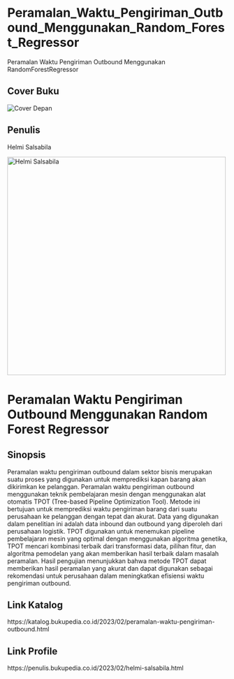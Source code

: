 # Peramalan_Waktu_Pengiriman_Outbound_Menggunakan_Random_Forest_Regressor
Peramalan Waktu Pengiriman Outbound Menggunakan RandomForestRegressor

<h2>Cover Buku</h2>
<img src="https://user-images.githubusercontent.com/61817589/220260475-247a802a-06fb-4460-b0d4-f7b3c3c94a8b.png" alt="Cover Depan"></img>

<h2>Penulis</h2>
<p>Helmi Salsabila</p>
<img src="https://user-images.githubusercontent.com/61817589/220260661-1ab50ad8-6f75-4320-ada3-4235f5a59fa7.jpg" alt="Helmi Salsabila" width="500px"></img>

<h1>Peramalan Waktu Pengiriman Outbound Menggunakan Random Forest Regressor</h1>

<h2>Sinopsis</h2>
<p>Peramalan waktu pengiriman outbound dalam sektor bisnis merupakan suatu proses yang digunakan untuk memprediksi kapan barang akan dikirimkan ke pelanggan. Peramalan waktu pengiriman outbound menggunakan teknik pembelajaran mesin dengan menggunakan alat otomatis TPOT (Tree-based Pipeline Optimization Tool). Metode ini bertujuan untuk memprediksi waktu pengiriman barang dari suatu perusahaan ke pelanggan dengan tepat dan akurat. Data yang digunakan dalam penelitian ini adalah data inbound dan outbound yang diperoleh dari perusahaan logistik. TPOT digunakan untuk menemukan pipeline pembelajaran mesin yang optimal dengan menggunakan algoritma genetika, TPOT mencari kombinasi terbaik dari transformasi data, pilihan fitur, dan algoritma pemodelan yang akan memberikan hasil terbaik dalam masalah peramalan. Hasil pengujian menunjukkan bahwa metode TPOT dapat memberikan hasil peramalan yang akurat dan dapat digunakan sebagai rekomendasi untuk perusahaan dalam meningkatkan efisiensi waktu pengiriman outbound.</p>

<h2>Link Katalog</h2>
<p>https://katalog.bukupedia.co.id/2023/02/peramalan-waktu-pengiriman-outbound.html</p>

<h2>Link Profile</h2>
<p>https://penulis.bukupedia.co.id/2023/02/helmi-salsabila.html</p>
